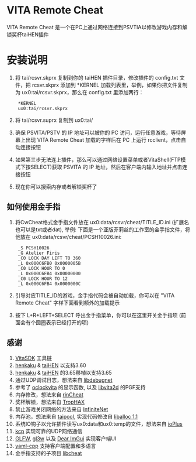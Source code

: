 VITA Remote Cheat
=================
VITA Remote Cheat 是一个在PC上通过网络连接到PSVTIA以修改游戏内存和解锁奖杯taiHEN插件

安装说明
============

1. 将 tai/rcsvr.skprx 复制到你的 taiHEN 插件目录，修改插件的 config.txt 文件，把 rcsvr.skprx 添加到 *KERNEL 加载列表里，举例，如果你把文件复制为 ux0:tai/rcsvr.skprx，那么在 config.txt 里添加两行：

        *KERNEL
        ux0:tai/rcsvr.skprx

2. 将 tai/rcsvr.suprx 复制到 ux0:tai/
3. 确保 PSVITA/PSTV 的 IP 地址可以被你的 PC 访问，运行任意游戏，等待屏幕上出现 VITA Remote Cheat 加载的字样后在 PC 上运行 rcclient，点击自动连接按钮
4. 如果第三步无法连上插件，那么可以通过网络设置菜单或者VitaShell(FTP模式下按SELECT)获取 PSVITA 的 IP 地址，然后在客户端内输入地址并点击连接按钮
5. 现在你可以搜索内存或者解锁奖杯了


如何使用金手指
---------------------
1. 将CwCheat格式金手指文件放在 ux0:data/rcsvr/cheat/TITLE_ID.ini (扩展名也可以是txt或者dat), 举例: 下面是一个亚版菲莉丝的工作室的金手指文件，将他放在 ux0:data/rcsvr/cheat/PCSH10026.ini:

        _S PCSH10026
        _G Atelier Firis
        _C0 LOCK DAY LEFT TO 360
        _L 0x000C6FB0 0x0000005B
        _C0 LOCK HOUR TO 0
        _L 0x000C6FB4 0x00000000
        _C0 LOCK HOUR TO 12
        _L 0x000C6FB4 0x0000000C

2. 引导对应TITLE_ID的游戏，金手指代码会被自动加载，你可以在 "VITA Remote Cheat" 字样下面看到额外的加载提示
3. 按下 L+R+LEFT+SELECT 呼出金手指菜单，你可以在这里开关金手指项 (前面会有个圆圈表示已经打开的项)


感谢
------
1. [VitaSDK](https://github.com/vitasdk) 工具链
2. [henkaku](https://github.com/henkaku/henkaku) & [taiHEN](https://github.com/yifanlu/taiHEN) 以支持3.60
3. [henkaku](https://github.com/TheOfficialFloW/henkaku) & [taiHEN](https://github.com/TheOfficialFloW/taiHEN) 的3.65移植以支持3.65
4. 通过UDP调试日志，想法来自 [libdebugnet](https://github.com/psxdev/debugnet)
5. 参考了 [oclockvita](https://github.com/frangarcj/oclockvita) 的显示函数, 以及 [libvita2d](https://github.com/xerpi/libvita2d) 的PGF支持
6. 内存修改，想法来自 [rinCheat](https://github.com/Rinnegatamante/rinCheat)
7. 奖杯解锁，想法来自 [TropHAX](https://github.com/SilicaAndPina/TropHAX)
8. 禁止游戏关闭网络的方法来自 [InfiniteNet](https://github.com/Rinnegatamante/InfiniteNet)
9. 内存池，想法来自 [taipool](https://github.com/Rinnegatamante/taipool), 实现代码修改自 [liballoc 1.1](https://github.com/blanham/liballoc)
10. 系统IO钩子以允许插件读写ux0:data和ux0:temp的文件，想法来自 [ioPlus](https://github.com/CelesteBlue-dev/PSVita-RE-tools/tree/master/ioPlus/ioPlus-0.1)
11. [kcp](https://github.com/skywind3000/kcp) 实现可靠的UDP网络通信
12. [GLFW](http://www.glfw.org), [gl3w](https://github.com/skaslev/gl3w) 以及 [Dear ImGui](https://github.com/ocornut/imgui) 实现客户端UI
13. [yaml-cpp](https://github.com/jbeder/yaml-cpp) 支持客户端配置和多语言
14. 金手指支持的子项目 [libcheat](https://github.com/soarqin/libcheat)
